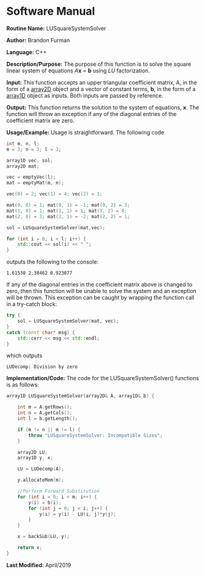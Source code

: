 # Software Manual

**Routine Name:** LUSquareSystemSolver

**Author:** Brandon Furman

**Language:** C++

**Description/Purpose:** The purpose of this function is to solve the square linear system of equations *A***x** = **b** using *LU* factorization.

**Input:** This function accepts an upper triangular coefficient matrix, A, in the form of a [array2D](https://brandonfurman.github.io/math5610/SoftwareManual/DataStructures/array2D) object and a vector of constant terms, **b**, in the form of a [array1D](https://brandonfurman.github.io/math5610/SoftwareManual/DataStructures/array1D) object as inputs. Both inputs are passed by reference.

**Output:** This function returns the solution to the system of equations, **x**. The function will throw an exception if any of the diagonal entries of the coefficient matrix are zero.

**Usage/Example:** Usage is straightforward. The following code
```cpp
int m, n, l;
m = 3; n = 3; l = 3;

array1D vec, sol;
array2D mat;

vec = emptyVec(l);
mat = emptyMat(m, n);

vec(0) = 2; vec(1) = 4; vec(2) = 1;

mat(0, 0) = 1; mat(0, 1) = -1; mat(0, 2) = 3;
mat(1, 0) = 1; mat(1, 1) = 1; mat(1, 2) = 0;
mat(2, 0) = 3; mat(2, 1) = -2; mat(2, 2) = 1;

sol = LUSquareSystemSolver(mat,vec);

for (int i = 0; i < l; i++) {
	std::cout << sol(i) << " ";
}
```
outputs the following to the console:
```
1.61538 2.38462 0.923077
```
If any of the diagonal entries in the coefficient matrix above is changed to zero, then this function will be unable to solve the system and an exception will be thrown. This exception can be caught by wrapping the function call in a try-catch block:
```cpp
try {
	sol = LUSquareSystemSolver(mat, vec);
}
catch (const char* msg) {
	std::cerr << msg << std::endl;
}
```
which outputs
```
LUDecomp: Division by zero 
```


**Implementation/Code:** The code for the LUSquareSystemSolver() functions is as follows:

```cpp
array1D LUSquareSystemSolver(array2D& A, array1D& b) {

	int m = A.getRows();
	int n = A.getCols();
	int l = b.getLength();

	if (m != n || m != l) {
		throw "LUSquareSystemSolver: Incompatible Sizes";
	}

	array2D LU;
	array1D y, x;

	LU = LUDecomp(A);

	y.allocateMem(m);

	//Perform Forward Substitution
	for (int i = 0; i < m; i++) {
		y(i) = b(i);
		for (int j = 0; j < i; j++) {
			y(i) = y(i) - LU(i, j)*y(j);
		}
	}

	x = backSub(LU, y);

	return x;
}
```

**Last Modified:** April/2019